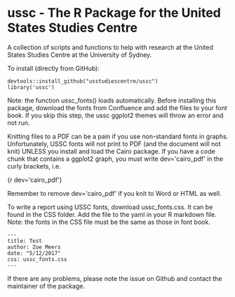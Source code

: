 # ussc - The R Package for the United States Studies Centre
A collection of scripts and functions to help with research at the
United States Studies Centre at the University of Sydney.

To install (directly from GitHub):
```{r}
devtools::install_github("usstudiescentre/ussc")
library('ussc')
```
Note: the function ussc_fonts() loads automatically. Before installing this package, download the fonts from Confluence and add the files to your font book. If you skip this step, the ussc ggplot2 themes will throw an error and not run.

Knitting files to a PDF can be a pain if you use non-standard fonts in graphs. Unfortunately, USSC fonts will not print to PDF (and the document will not knit) UNLESS you install and load the Cairo package. If you have a code chunk that contains a ggplot2 graph, you must write dev='cairo_pdf' in the curly brackets, i.e.

{r dev='cairo_pdf'}

Remember to remove dev='cairo_pdf' if you knit to Word or HTML as well.

To write a report using USSC fonts, download ussc_fonts.css. It can be found in the CSS folder. Add the file to the yaml in your R markdown file. Note: the fonts in the CSS file must be the same as those in font book. 
```
---
title: Test
author: Zoe Meers
date: "5/12/2017"
css: ussc_fonts.css
---
```

If there are any problems, please note the issue on Github and contact the maintainer of the package.
